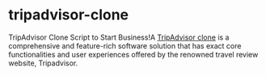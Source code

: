 # tripadvisor-clone
TripAdvisor Clone Script to Start Business!A [TripAdvisor clone](https://migrateshop.com/tripadvisor-clone/) is a comprehensive and feature-rich software solution that has exact core functionalities and user experiences offered by the renowned travel review website, Tripadvisor.
